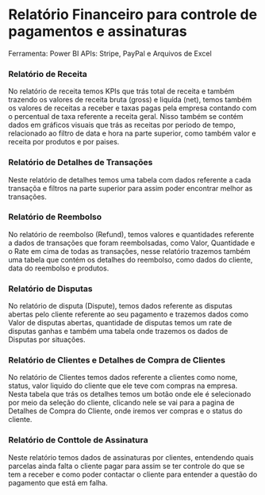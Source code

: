# Relatório Financeiro para controle de pagamentos e assinaturas
Ferramenta: Power BI
APIs: Stripe, PayPal e Arquivos de Excel

### Relatório de Receita
No relatório de receita temos KPIs que trás total de receita e também trazendo os valores de receita bruta (gross) e liquída (net),
temos também os valores de receitas a receber e taxas pagas pela empresa contando com o percentual de taxa referente a receita geral.
Nisso também se contém dados em gráficos visuais que trás as receitas por periodo de tempo, relacionado ao filtro de data e hora na parte superior,
como também valor e receita por produtos e por paises.

### Relatório de Detalhes de Transações
Neste relatório  de detalhes temos uma tabela com dados referente a cada transaçõa e filtros na parte superior para assim poder encontrar melhor as transações.

### Relatório de Reembolso
No relatório de reembolso (Refund), temos valores e quantidades referente a dados de transações que foram reembolsadas, como Valor, Quantidade e o Rate em cima de todas as transações, nesse relatório trazemos também uma tabela que contém os detalhes do reembolso, como dados do cliente, data do reembolso e produtos.

### Relatório de Disputas
No relatório de disputa (Dispute), temos dados referente as disputas abertas pelo cliente referente ao seu pagamento e trazemos dados como Valor de disputas abertas, quantidade de disputas temos um rate de disputas ganhas e também uma tabela onde trazemos os dados de Disputas por situações.

### Relatório de Clientes e Detalhes de Compra de Clientes
No relatório de Clientes temos dados referente a clientes como nome, status, valor liquido do cliente que ele teve com compras na empresa.
Nesta tabela que trás os detalhes temos um botão onde ele é selecionado por meio da seleção do cliente, clicando nele se vai para a pagina de Detalhes de Compra do Cliente, onde iremos ver compras e o status do cliente.

### Relatório de Conttole de Assinatura
Neste relatório temos dados de assinaturas por clientes, entendendo quais parcelas ainda falta o cliente pagar para assim se ter controle do que se tem a receber e como poder contactar o cliente para entender a questão do pagamento que está em falha.